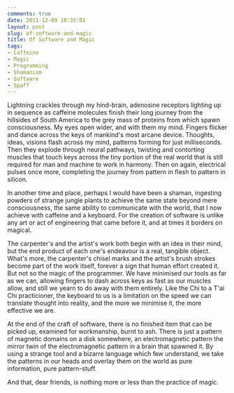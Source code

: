 ```yaml
---
comments: true
date: 2011-12-09 18:35:01
layout: post
slug: of-software-and-magic
title: Of Software and Magic
tags:
- Caffeine
- Magic
- Programming
- Shamanism
- Software
- Spaff
---
```


Lightning crackles through my hind-brain, adenosine receptors lighting up in sequence as caffeine molecules finish their long journey from the hillsides of South America to the grey mass of proteins from which spawn consciousness.  My eyes open wider, and with them my mind.  Fingers flicker and dance across the keys of mankind's most arcane device.  Thoughts, ideas, visions flash across my mind, patterns forming for just milliseconds.  Then they explode through neural pathways, twisting and contorting muscles that touch keys across the tiny portion of the real world that is still required for man and machine to work in harmony.  Then on again, electrical pulses once more, completing the journey from pattern in flesh to pattern in silicon.

In another time and place, perhaps I would have been a shaman, ingesting powders of strange jungle plants to achieve the same state beyond mere consciousness, the same ability to communicate with the world, that I now achieve with caffeine and a keyboard.  For the creation of software is unlike any art or act of engineering that came before it, and at times it borders on magical.

The carpenter's and the artist's work both begin with an idea in their mind, but the end product of each one's endeavour is a real, tangible object. What's more, the carpenter's chisel marks and the artist's brush strokes become part of the work itself, forever a sign that human effort created it. But not so the magic of the programmer. We have minimised our tools as far as we can, allowing fingers to dash across keys as fast as our muscles allow, and still we yearn to do away with them entirely. Like the Chi to a T'ai Chi practicioner, the keyboard to us is a limitation on the speed we can translate thought into reality, and the more we minimise it, the more effective we are.

At the end of the craft of software, there is no finished item that can be picked up, examined for workmanship, burnt to ash. There is just a pattern of magnetic domains on a disk somewhere, an electromagnetic pattern the mirror twin of the electromagnetic pattern in a brain that spawned it.  By using a strange tool and a bizarre language which few understand, we take the patterns in our heads and overlay them on the world as pure information, pure pattern-stuff.

And that, dear friends, is nothing more or less than the practice of magic.
